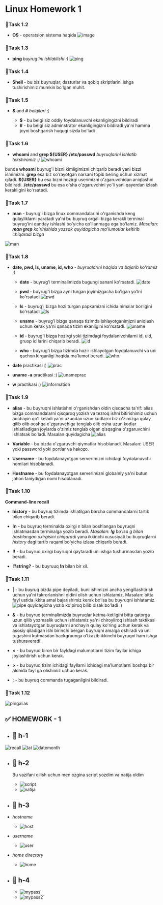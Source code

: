 # **Linux Homework 1**

### 🔰Task 1.2

- **OS** - operatsion sistema haqida
  ![image](image/os.jpg)
### 🔰Task 1.3

- **ping**  *buyrug'ini ishlatilishi :)*
  ![ping](image/ping.jpg)

### 🔰Task 1.4

- **Shell** - bu biz buyruqlar, dasturlar va qobiq skriptlarini ishga tushirishimiz mumkin bo'lgan muhit.

### 🔰Task 1.5

- **$** and **#** *belgilari :)*
  
  - **$** - bu belgi siz oddiy foydalanuvchi ekanligingizni bildiradi
  - **#** - bu belgi siz adminstrator ekanligingizni bildiradi ya'ni hamma joyni boshqarish huquqi sizda bo'ladi

### 🔰Task 1.6

- **whoami** and **grep ${USER} /etc/passwd**  *buyruqlarini ishlatib tekshiramiz :)*
  ![whoami](image/whoami.jpg)

bunda **whoami** buyrug'i bizni kimligimizni chiqarib beradi yani bizzi ismimizni. **grep** esa biz so'rayotgan narsani topib bering uchun xizmat qiladi. **${USER}** bu esa bizni hozirgi userimizni o'zgaruvchidan aniqlashni bildiradi. **/etc/passwd** bu esa o'sha o'zgaruvchini yo'li yani qayerdan izlash kerakligini ko'rsatadi.
### 🔰Task 1.7

- **man** - buyrug'i bizga linux commandalarini o'rganishda keng qulayliklarni yaratadi ya'ni bu buyruq orqali bizga kerakli terminal buyrug'ini qanday ishlashi bo'yicha qo'llanmaga ega bo'lamiz. *Masalan: **man grep** ko'rinishida yozsak quyidagicha ma'lumotlar keltirib chiqaradi bizga* 
   
![man](image/man.jpg)

### 🔰Task 1.8

- **date, pwd, ls, uname, id, who** - *buyruqlarini haqida va bajarib ko'ramiz :)*

  - **date** - buyrug'i terminalimizda bugungi sanani ko'rsatadi.
![date](image/date.jpg)
  - **pwd** - buyrug'i bizga ayni turgan joyimizgacha bo'lgan yo'lni ko'rsatadi
![pwd](image/pwd.jpg)
  - **ls** - buyrug'i bizga hozi turgan papkamizni ichida nimalar borligini ko'rsatadi
![ls](image/ls.jpg)
  - **uname** - buyrug'i bizga qanaqa tizimda ishlayotganimizni aniqlash uchun kerak ya'ni qanaqa tizim ekanligini ko'rsatadi.
![uname](image/uname.jpg)

  - **id** - buyrug'i bizga hozirgi yoki tizimdagi foydalanivchilarni id, uid, gruop id larini chiqarib beradi.
![id](image/id.jpg)

  - **who** - buyrug'i bizga tizimda hozir ishlayotgan foydalanuvchi va uni qachon kirganligi haqida ma'lumot beradi.
![who](image/who.jpg)

- **date** practikasi :)
  ![prac](image/prac.jpg)

- **uname -a** practikasi :)
  ![unameprac](image/unameprac.jpg)

- **w** practikasi :)
  ![information](image/information.jpg)

### 🔰Task 1.9

- **alias** - bu buyruqni ishlatishni o'rganishdan oldin qisqacha ta'rif: alias bizga commandalarni qisqaroq yozish va tezroq ishni bitirishimiz uchun anchayin qo'l keladi ya'ni uzundan uzun kodlarni biz o'zimizga qulay qilib olib ooshqa o'zgaruvchiga tenglab olib osha uzun kodlar ishlatiladigan joylarda o'zimiz tenglab olgan qisqagina o'zgaruvchini ishlatsak bo'ladi. Masalan quyidagicha
  ![alias](image/alias.jpg)


- **Variable** - bu bizda o'zgaruvchi qiymatlar hisoblanadi. Masalan: USER yoki password yoki portlar va hakozo.
- **Username** - bu foydalanayotgan serverimizni ichidagi foydalanuvchi nomilari hisoblanadi.
- **Hostname** - bu foydalanayotgan serverimizni globalniy ya'ni butun jahon taniydigan nomi hisoblanadi.
  
### 🔰Task 1.10

**Command-line recall**
- **history** - bu buyruq tizimda ishlatilgan barcha commandalarni  tartib bilan chiqarib beradi.
- **!n** - bu buyruq terminalda oxirgi n bilan boshlangan buyruqni ishlatmasdan terminalga yozib beradi. *Masalan: **!g** bo'lsa g bilan boshlangan oxirgisini chiqaradi* 
yana ikkinchi xususiyati bu buyruqlarni *history* dagi tartib raqami bo'yicha izlasa chiqarib beradi.
  
- **!!** - bu buyruq oxirgi buyruqni qaytaradi uni ishga tushurmasdan yozib beradi.
- **!?string?** - bu buyruuq **!n** bilan bir xil.
  
### 🔰Task 1.11

- **|** - bu buyruq bizda pipe deyiladi, buni ishimizni ancha yengillashtirish uchun ya'ni takrorlanishni oldini olish uchun ishlatamiz. Masalan: bitta fayl ustida ikkita amal bajarishimiz kerak bo'lsa bu buyruqni ishlatamiz.
  ![pipe](image/pipe.jpg)
quyidagicha yozib ko'piroq bilib olsak bo'ladi :)

- **&** - bu buyruq terminalimizda buyruqlar ketma-ketligini bitta qatorga uzun qilib yozmaslik uchun ishlatamiz ya'ni chiroyliroq ishlash taktikasi va ishlatayotgan buyruqlarni anchayin qulay ko'ring uchun kerak va asosiy qiladigan ishi birinchi bergan buyruqni amalga oshiradi va uni tugashini kutmasdan backgraunga o'tkazib ikkinchi buyruqni ham ishga tushuraveradi.

- **<** - bu buyruq biron bir fayldagi malumotlarni tizim fayllar ichiga joylashtirish uchun kerak.
- **>** - bu buyruq tizim ichidagi fayllarni ichidagi ma'lumotlarni boshqa bir alohida fayl ga olishimiz uchun kerak.
- **;** - bu buyruq commanda tugaganligini bildiradi.
  
### 🔰Task 1.12

![pingalias](image/pingalias.jpg)



## **✅ HOMEWORK - 1**
- ## **📍 h-1**
![recall](image/recall.jpg)
![lat](image/lat.jpg)
![datemonth](image/datemonth.jpg)

- ## **📍 h-2**
  Bu vazifani qilish uchun men ozgina script yozdim va natija oldim
  - ![script](image/script.jpg)
  - ![natija](image/natija.jpg)

- ## **📍 h-3**

- *hostname*
  - ![host](image/host.jpg)

- *username*
  - ![user](image/user.jpg)

- *home directory*
  - ![home](image/home.jpg)

- ## **📍 h-4**

  - ![mypass](image/mypass.jpg)
  - ![mypass2`](image/mypass2.jpg)

